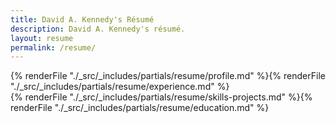 ```yaml
---
title: David A. Kennedy's Résumé
description: David A. Kennedy's résumé.
layout: resume
permalink: /resume/
---
```


<div class="with-sidebar">
  <div class="stack">
    {% renderFile "./_src/_includes/partials/resume/profile.md" %}{% renderFile "./_src/_includes/partials/resume/experience.md" %}
  </div>
  <div class="stack">
    {% renderFile "./_src/_includes/partials/resume/skills-projects.md" %}{% renderFile "./_src/_includes/partials/resume/education.md" %}
  </div>
</div>
